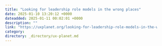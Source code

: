 ```yaml
---
title: "Looking for leadership role models in the wrong places"
date: 2025-01-10 13:20:12 +0000
dateadded: 2025-01-11 00:02:01 +0000
description: ""
link: "https://uxplanet.org/looking-for-leadership-role-models-in-the-wrong-places-642d040e9b2c?source=rss----819cc2aaeee0---4"
category:
directory: _directory/ux-planet.md
---
```

